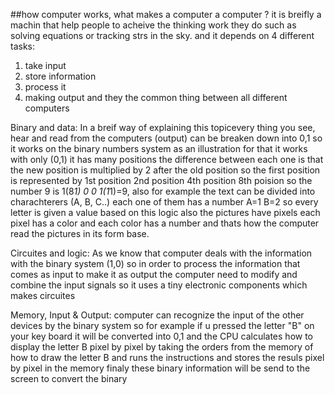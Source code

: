 ##how computer works, what makes a  computer a computer ?
it is breifly a machin that help people to acheive the thinking
work they do such as solving equations or tracking strs in the sky.
and it depends on 4 different tasks:
1. take input 
2. store information
3. process it 
4. making output 
and they the common thing between all different computers


Binary and data: 
In a breif way of explaining this topicevery thing you see, hear and read from the computers 
(output) can be breaken down into 0,1 so it works on the binary numbers system as an illustration for that it works with only (0,1) it has many positions the difference between each one is that the new position is multiplied by 2 
after the old position so the first position is represented by 1st position 2nd position 4th position 8th poision so the number 9 is 1(8*1) 0 0 1(1*1)=9, also for example the text can be divided into charachterers
(A, B, C..) each one of them has a number A=1 B=2 so every letter is given a value based on this logic also the pictures have pixels each pixel has a color and each color has a number and thats how the computer read the 
pictures in its form base.

Circuites and logic:
As we know that computer deals with the information with the binary system (1,0) so in order to process the information that comes as input to make it as output the computer need to modify and combine the input signals
so it uses a tiny electronic components which makes circuites 

Memory, Input & Output:
computer can recognize the input of the other devices by the binary system so for example if u pressed the letter "B" on your key board it will be converted into 0,1 and the CPU calculates how to display the letter B pixel by pixel 
by taking the orders from the memory of how to draw the letter B and runs the instructions and stores the resuls pixel by pixel in the memory finaly these binary information will be send to the screen to convert the binary  
